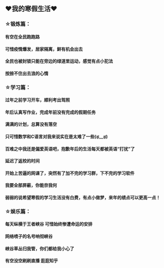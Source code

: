 
## ❤我的寒假生活❤
### ☆锻炼篇：
#### 
#### 有空在全民跑跑路
#### 可惜疫情爆发，居家隔离，鲜有机会出去
#### 全民也被封锁只能在旁边的绿道里运动，感觉有点小犯法
#### 按捺不住出去浪的心情


### ☆学习篇：
#### 过年之前学习开车，顺利考出驾照
#### 年后认真写作业，完成年前没有完成的假期任务
#### 满满的计划，总算没有落空
#### 只可惜数学和C语言对我来说实在是太难了一些(ಥ﹏ಥ)
#### 百难之中我还是偏爱英语吧，抱歉年后的生活每天都被英语“打扰”了
#### 延迟了返校的时间
#### 开始上苦逼的网课了，突然有了加不完的学习群，下不完的学习软件
#### 我要全部屏蔽，你能奈我何
  
####  弱弱的说希望寒假的学习生活没有白费，有点小做梦，来年的绩点可以更高一点！  

### ☆娱乐篇：
#### 每天纵横于王者峡谷 可惜始终惨遭命运的安排
#### 网络喷子的名号响彻峡谷
#### 峡谷草丛归我管，你们都给我小心了
#### 有空没空刷刷直播 逛逛知乎
